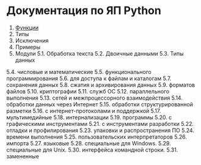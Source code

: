 # Документация по ЯП Python

1. [Функции](1_functions.md)
2. Типы
3. Исключения
4. Примеры
5. Модули
5.1. Обработка текста
5.2. Двоичные данными
5.3. Типы данных


5.4. числовые и математические
5.5. функционального программирования
5.6. для доступа к файлам и каталогам
5.7. сохранения данных
5.8. сжатия и архивирования данных
5.9. форматов файлов
5.10. криптографии
5.11. служб ОС
5.12. параллельного выполнения
5.13. сетей и межпроцессорного взаимодействия
5.14. обработки данных через Интернет
5.15. обработки структурированной разметки
5.16. с интернет-протоколами и поддержкой
5.17. мультимедийные
5.18. интернализации
5.19. программы
5.20. с графическими инструментами
5.21. с инструментами разработки
5.22. отладки и профилирования
5.23. упаковки и распространения ПО
5.24. времени выполнения
5.25. пользовательских интерпретаторов
5.26. импорта
5.27. языковые
5.28. специальные для Windows.
5.29. специальные для Unix.
5.30. интерфейса командной строки.
5.31. замененные